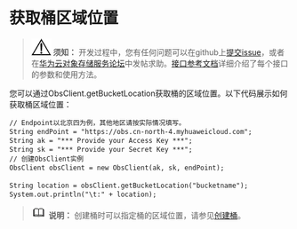 # 获取桶区域位置<a name="obs_21_0408"></a>

>![](public_sys-resources/icon-notice.gif) **须知：** 
>开发过程中，您有任何问题可以在github上[提交issue](https://github.com/huaweicloud/huaweicloud-sdk-java-obs/issues)，或者在[华为云对象存储服务论坛](https://bbs.huaweicloud.com/forum/forum-620-1.html)中发帖求助。[接口参考文档](https://obssdk.obs.cn-north-1.myhuaweicloud.com/apidoc/cn/java/index.html)详细介绍了每个接口的参数和使用方法。

您可以通过ObsClient.getBucketLocation获取桶的区域位置。以下代码展示如何获取桶区域位置：

```
// Endpoint以北京四为例，其他地区请按实际情况填写。
String endPoint = "https://obs.cn-north-4.myhuaweicloud.com";
String ak = "*** Provide your Access Key ***";
String sk = "*** Provide your Secret Key ***";
// 创建ObsClient实例
ObsClient obsClient = new ObsClient(ak, sk, endPoint);

String location = obsClient.getBucketLocation("bucketname");
System.out.println("\t:" + location);
```

>![](public_sys-resources/icon-note.gif) **说明：** 
>创建桶时可以指定桶的区域位置，请参见[创建桶](创建桶.md)。

